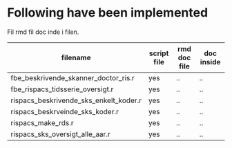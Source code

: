 

# Following have been implemented

Fil
rmd fil
doc inde i filen.


filename                             | script file | rmd doc file | doc inside |
-------------------------------------|-------------|--------------|-------------
fbe_beskrivende_skanner_doctor_ris.r | yes | ..    | ..           |
fbe_rispacs_tidsserie_oversigt.r     | yes | ..    | ..           |
rispacs_beskrivende_sks_enkelt_koder.r| yes | ..   | ..           |
rispacs_beskrveinde_sks_koder.r     | yes  | ..    | ..           |
rispacs_make_rds.r                  | yes  | ..    | ..           |
rispacs_sks_oversigt_alle_aar.r     | yes  | ..    | ..           |
